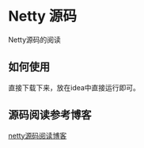 # Netty 源码

Netty源码的阅读

## 如何使用

直接下载下来，放在idea中直接运行即可。

## 源码阅读参考博客

[netty源码阅读博客](https://blog.csdn.net/qq_36434742/category_10250077.html)


